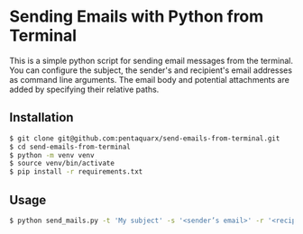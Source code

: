 # Sending Emails with Python from Terminal

This is a simple python script for sending email messages from the terminal. You can configure the subject, the sender's and recipient's email addresses as command line arguments. The email body and potential attachments are added by specifying their relative paths.

## Installation

```bash
$ git clone git@github.com:pentaquarx/send-emails-from-terminal.git
$ cd send-emails-from-terminal
$ python -m venv venv
$ source venv/bin/activate
$ pip install -r requirements.txt
```

## Usage

```bash
$ python send_mails.py -t 'My subject' -s '<sender’s email>' -r '<recipient’s email>' -b 'body.html' -a '<optional: path/to/attachment>'
```
